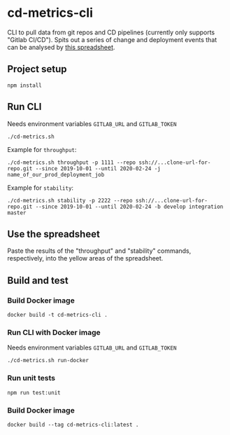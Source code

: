 # cd-metrics-cli

CLI to pull data from git repos and CD pipelines (currently only supports "Gitlab CI/CD"). Spits out a series of change and deployment events that can be analysed by [this spreadsheet](https://docs.google.com/spreadsheets/d/1Va8uzeeUhaS3Am59vuPF8oE6VvQljVCEJUF1Q3y_WT8/edit?usp=sharing).

## Project setup
```
npm install
```

## Run CLI
Needs environment variables `GITLAB_URL` and `GITLAB_TOKEN`
```
./cd-metrics.sh
```

Example for `throughput`:
```
./cd-metrics.sh throughput -p 1111 --repo ssh://...clone-url-for-repo.git --since 2019-10-01 --until 2020-02-24 -j name_of_our_prod_deployment_job
```

Example for `stability`:
```
./cd-metrics.sh stability -p 2222 --repo ssh://...clone-url-for-repo.git --since 2019-10-01 --until 2020-02-24 -b develop integration master
```

## Use the spreadsheet

Paste the results of the "throughput" and "stability" commands, respectively, into the yellow areas of the spreadsheet.

## Build and test
### Build Docker image
```
docker build -t cd-metrics-cli .
```

### Run CLI with Docker image
Needs environment variables `GITLAB_URL` and `GITLAB_TOKEN`
```
./cd-metrics.sh run-docker
```

### Run unit tests
```
npm run test:unit
```

### Build Docker image
```
docker build --tag cd-metrics-cli:latest .
```
